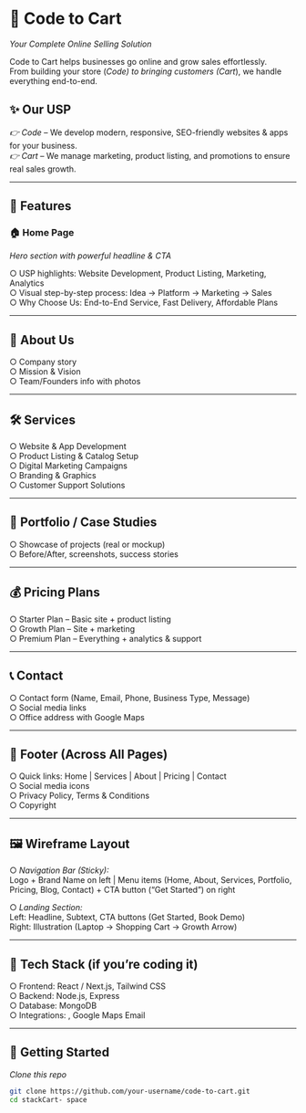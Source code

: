 # 🚀 Code to Cart 
*Your Complete Online Selling Solution*

Code to Cart helps businesses go online and grow sales effortlessly.  
From building your store (*Code) to bringing customers (Cart*), we handle everything end-to-end.

## ✨ Our USP  

*👉 Code* – We develop modern, responsive, SEO-friendly websites & apps for your business.  
*👉 Cart* – We manage marketing, product listing, and promotions to ensure real sales growth.  

---

## 🌟 Features  
### 🏠 Home Page  

*Hero section with powerful headline & CTA*  

○ USP highlights: Website Development, Product Listing, Marketing, Analytics  
○ Visual step-by-step process: Idea → Platform → Marketing → Sales  
○ Why Choose Us: End-to-End Service, Fast Delivery, Affordable Plans  

---

## 📖 About Us  

○ Company story  
○ Mission & Vision  
○ Team/Founders info with photos  

---

## 🛠 Services  

○ Website & App Development  
○ Product Listing & Catalog Setup  
○ Digital Marketing Campaigns  
○ Branding & Graphics  
○ Customer Support Solutions  

---

## 📂 Portfolio / Case Studies  

○ Showcase of projects (real or mockup)  
○ Before/After, screenshots, success stories  

---

## 💰 Pricing Plans  

○ Starter Plan – Basic site + product listing  
○ Growth Plan – Site + marketing  
○ Premium Plan – Everything + analytics & support  

---

## 📞 Contact  

○ Contact form (Name, Email, Phone, Business Type, Message)  
○ Social media links  
○ Office address with Google Maps  

---

## 🔗 Footer (Across All Pages)  

○ Quick links: Home | Services | About | Pricing | Contact  
○ Social media icons  
○ Privacy Policy, Terms & Conditions  
○ Copyright  

---

## 🖼 Wireframe Layout  

○ *Navigation Bar (Sticky):*  
Logo + Brand Name on left | Menu items (Home, About, Services, Portfolio, Pricing, Blog, Contact) + CTA button (“Get Started”) on right  

○ *Landing Section:*  
Left: Headline, Subtext, CTA buttons (Get Started, Book Demo)  
Right: Illustration (Laptop → Shopping Cart → Growth Arrow)  

---

## 📌 Tech Stack (if you’re coding it)  

○ Frontend: React / Next.js, Tailwind CSS  
○ Backend: Node.js, Express  
○ Database: MongoDB  
○ Integrations: , Google Maps Email

---

## 🚀 Getting Started  

*Clone this repo*  
```bash
git clone https://github.com/your-username/code-to-cart.git
cd stackCart- space
